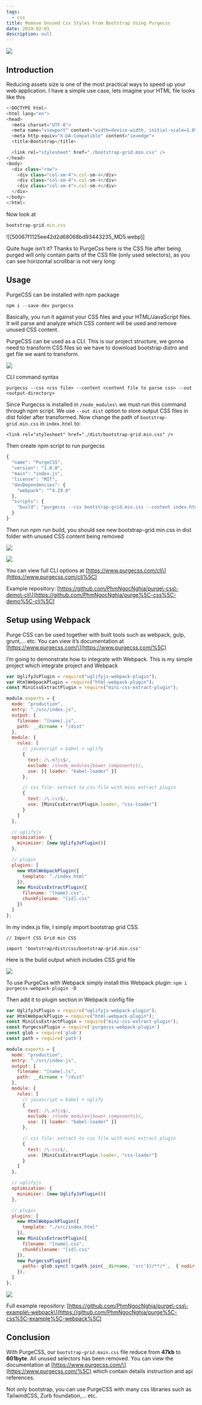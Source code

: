 ```yaml
---
tags: 
  - css
title: Remove Unused Css Styles From Bootstrap Using Purgecss
date: 2019-02-01
description: null
---
```


![](assets/remove-unused-css-styles-from-bootstrap-using-purgecss_50067f1125ee42d2d68068bd93443235_md5.webp)

## Introduction
Reducing assets size is one of the most practical ways to speed up your web application. I have a simple use case, lets imagine your HTML file looks like this

```javascript
<!DOCTYPE html>
<html lang="en">
<head>
  <meta charset="UTF-8">
  <meta name="viewport" content="width=device-width, initial-scale=1.0">
  <meta http-equiv="X-UA-Compatible" content="ie=edge">
  <title>Bootstrap</title>

  <link rel="stylesheet" href="./bootstrap-grid.min.css" />
</head>
<body>
  <div class="row">
    <div class="col-sm-4">.col-sm-4</div>
    <div class="col-sm-4">.col-sm-4</div>
    <div class="col-sm-4">.col-sm-4</div>
  </div>
</body>
</html>
```

Now look at

```javascript
bootstrap-grid.min.css
```

![[50067f1125ee42d2d68068bd93443235_MD5.webp]]

Quite huge isn’t it? Thanks to PurgeCss here is the CSS file after being purged will only contain parts of the CSS file (only used selectors), as you can see horizontal scrollbar is not very long:

## Usage
PurgeCSS can be installed with npm package

```javascript
npm i --save-dev purgecss
```

Basically, you run it against your CSS files and your HTML/JavaScript files. It will parse and analyze which CSS content will be used and remove unused CSS content.

PurgeCSS can be used as a CLI. This is our project structure, we gonna need to transform CSS files so we have to download bootstrap distro and get file we want to transform.

![](assets/remove-unused-css-styles-from-bootstrap-using-purgecss_a903c03602f38038a2c4e4eb4344e0b9_md5.webp)

CLI command syntax

`purgecss --css <css file> --content <content file to parse css> --out <output-directory>`

Since Purgecss is installed in `/node_modules\` we must run this command through npm script. We use `--out dist` option to store output CSS files in dist folder after transformed. Now change the path of `bootstrap-grid.min.css` in `index.html` to:

`<link rel="stylesheet" href="./dist/bootstrap-grid.min.css" />`

Then create npm script to run purgecss

```javascript
{
  "name": "PurgeCSS",
  "version": "1.0.0",
  "main": "index.js",
  "license": "MIT",
  "devDependencies": {
    "webpack": "^4.29.0"
  },
  "scripts": {
    "build": "purgecss --css bootstrap-grid.min.css --content index.html --out dist/"
  }
}
```

Then run npm run build, you should see new bootstrap-grid.min.css in dist folder with unused CSS content being removed

![](assets/remove-unused-css-styles-from-bootstrap-using-purgecss_04ee21f4b60188ce76c21df96695e6cf_md5.webp)

![](assets/remove-unused-css-styles-from-bootstrap-using-purgecss_dd640e027b4421ee74d88c2864f0c9ed_md5.webp)

You can view full CLI options at [https://www.purgecss.com/cli\](https://www.purgecss.com/cli%5C)

Example repository: [https://github.com/PhmNgocNghia/purge\-css\-demo\-cli\](https://github.com/PhmNgocNghia/purge%5C-css%5C-demo%5C-cli%5C)

## Setup using Webpack
Purge CSS can be used together with built tools such as webpack, gulp, grunt,… etc. You can view it’s documentation at [https://www.purgecss.com/\](https://www.purgecss.com/%5C)

I’m going to demonstrate how to integrate with Webpack. This is my simple project which integrate project and Webpack

```javascript
var UglifyJsPlugin = require("uglifyjs-webpack-plugin");
var HtmlWebpackPlugin = require("html-webpack-plugin");
const MiniCssExtractPlugin = require("mini-css-extract-plugin");

module.exports = {
  mode: "production",
  entry: "./src/index.js",
  output: {
    filename: "[name].js",
    path: __dirname + "/dist"
  },
  module: {
    rules: [
      // javascript = babel + uglify
      {
        test: /\.m?js$/,
        exclude: /(node_modules|bower_components)/,
        use: [{ loader: "babel-loader" }]
      },

      // css file: extract to css file with mini extract plugin
      {
        test: /\.css$/,
        use: [MiniCssExtractPlugin.loader, "css-loader"]
      }
    ]
  },

  // uglifyjs
  optimization: {
    minimizer: [new UglifyJsPlugin()]
  },

  // plugin
  plugins: [
    new HtmlWebpackPlugin({
      template: "./index.html"
    }),
    new MiniCssExtractPlugin({
      filename: "[name].css",
      chunkFilename: "[id].css"
    })
  ]
};
```

In my index.js file, I simply import bootstrap grid CSS.

`// Import CSS Grid min CSS`

`import 'bootstrap/dist/css/bootstrap-grid.min.css'`

Here is the build output which includes CSS grid file

![](assets/remove-unused-css-styles-from-bootstrap-using-purgecss_429bb8c82f4e38465293c6f79d782394_md5.webp)

To use PurgeCss with Webpack simply install this Webpack plugin:
`npm i purgecss-webpack-plugin -D`

Then add it to plugin section in Webpack config file

```javascript
var UglifyJsPlugin = require("uglifyjs-webpack-plugin");
var HtmlWebpackPlugin = require("html-webpack-plugin");
const MiniCssExtractPlugin = require("mini-css-extract-plugin");
const PurgecssPlugin = require('purgecss-webpack-plugin')
const glob = require('glob')
const path = require('path')

module.exports = {
  mode: "production",
  entry: "./src/index.js",
  output: {
    filename: "[name].js",
    path: __dirname + "/dist"
  },
  module: {
    rules: [
      // javascript = babel + uglify
      {
        test: /\.m?js$/,
        exclude: /(node_modules|bower_components)/,
        use: [{ loader: "babel-loader" }]
      },

      // css file: extract to css file with mini extract plugin
      {
        test: /\.css$/,
        use: [MiniCssExtractPlugin.loader, "css-loader"]
      }
    ]
  },

  // uglifyjs
  optimization: {
    minimizer: [new UglifyJsPlugin()]
  },

  // plugin
  plugins: [
    new HtmlWebpackPlugin({
      template: "./src/index.html"
    }),
    new MiniCssExtractPlugin({
      filename: "[name].css",
      chunkFilename: "[id].css"
    }),
    new PurgecssPlugin({
      paths: glob.sync(`${path.join(__dirname, 'src')}/**/*`,  { nodir: true }),
    }),
  ]
};
```

![](assets/remove-unused-css-styles-from-bootstrap-using-purgecss_97c7bfa1adf49d7c225f00976d99eb8c_md5.webp)

Full example repository: [https://github.com/PhmNgocNghia/purge\-css\-example\-webpack\](https://github.com/PhmNgocNghia/purge%5C-css%5C-example%5C-webpack%5C)

## Conclusion
With PurgeCSS, our `bootstrap-grid.main.css` file reduce from **47kb** to **601byte**. All unused selectors has been removed. You can view the documentation at [https://www.purgecss.com/\](https://www.purgecss.com/%5C) which contain details instruction and api references.

Not only bootstrap, you can use PurgeCSS with many css libraries such as TailwindCSS, Zurb foundation,... etc.
